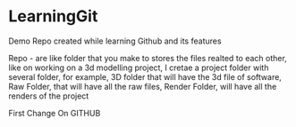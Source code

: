 # LearningGit
Demo Repo created while learning Github and its features

Repo - are like folder that you make to stores the files realted to each other, like on working on a 3d modelling project, I cretae a project folder with several folder, for example, 3D folder that will have the 3d file of software, Raw Folder, that will have all the raw files, Render Folder, will have all the renders of the project

First Change On GITHUB
